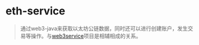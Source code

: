 # eth-service

> 通过web3-java来获取以太坊公链数据，同时还可以进行创建账户，发生交易等操作。与[web3service](https://github.com/evsward/web3service)项目是相辅相成的关系。

